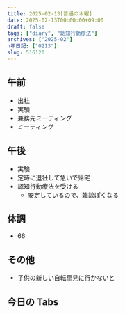 ```yaml
---
title: 2025-02-13[普通の木曜]
date: 2025-02-13T00:00:00+09:00
draft: false
tags: ["diary", "認知行動療法"]
archives: ["2025-02"]
n年日記: ["0213"]
slug: 516120
---
```


## 午前

- 出社
- 実験
- 兼務先ミーティング
- ミーティング

## 午後

- 実験
- 定時に退社して急いで帰宅
- 認知行動療法を受ける
  - 安定しているので、雑談ぽくなる

## 体調

- 66

## その他

- 子供の新しい自転車見に行かないと

## 今日の Tabs
